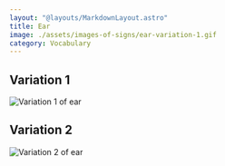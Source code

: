 ```yaml
---
layout: "@layouts/MarkdownLayout.astro"
title: Ear
image: ./assets/images-of-signs/ear-variation-1.gif
category: Vocabulary
---
```


## Variation 1

![Variation 1 of ear](@signs/ear-variation-1.gif)

## Variation 2

![Variation 2 of ear](@signs/ear-variation-2.gif)
